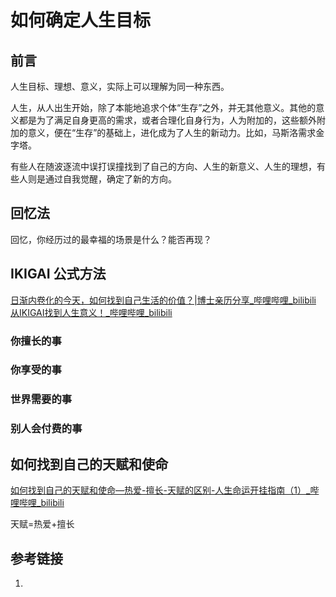 # 如何确定人生目标

## 前言

人生目标、理想、意义，实际上可以理解为同一种东西。

人生，从人出生开始，除了本能地追求个体“生存”之外，并无其他意义。其他的意义都是为了满足自身更高的需求，或者合理化自身行为，人为附加的，这些额外附加的意义，便在“生存”的基础上，进化成为了人生的新动力。比如，马斯洛需求金字塔。

有些人在随波逐流中误打误撞找到了自己的方向、人生的新意义、人生的理想，有些人则是通过自我觉醒，确定了新的方向。


## 回忆法

回忆，你经历过的最幸福的场景是什么？能否再现？

## IKIGAI 公式方法

[日渐内卷化的今天，如何找到自己生活的价值？|博士亲历分享\_哔哩哔哩\_bilibili](https://www.bilibili.com/video/BV1CK4y1D7fA/)
[从IKIGAI找到人生意义！\_哔哩哔哩\_bilibili](https://www.bilibili.com/video/BV1ge411z7hj/)

### 你擅长的事

### 你享受的事

### 世界需要的事

### 别人会付费的事


## 如何找到自己的天赋和使命

[如何找到自己的天赋和使命—热爱-擅长-天赋的区别-人生命运开挂指南（1）\_哔哩哔哩\_bilibili](https://b23.tv/rQfecvl)

天赋=热爱+擅长

## 参考链接
1. 